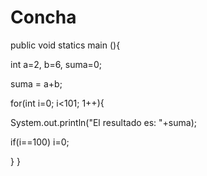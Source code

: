 Concha
======
public void statics main (){

int a=2, b=6, suma=0;

suma = a+b;

for(int i=0; i<101; 1++){

System.out.println("El resultado es: "+suma);

if(i==100) i=0;

}
}
